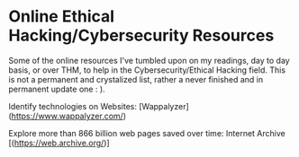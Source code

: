 # Online Ethical Hacking/Cybersecurity Resources
Some of the online resources I've tumbled upon on my readings, day to day basis, or over THM, to help in the Cybersecurity/Ethical Hacking field. This is not a permanent and crystalized list, rather a never finished and in permanent update one : ).

Identify technologies on Websites:
  [Wappalyzer] (https://www.wappalyzer.com/)
  
Explore more than 866 billion web pages saved over time:
  Internet Archive [(https://web.archive.org/)]
